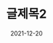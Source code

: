 ---
title:  "글제목2"
# excerpt: "서브제목"

categories:
  - algorithm-BOJ
tags:
  - [종무니, 왕예뻐요, 사랑해요]

toc: true
toc_sticky: true
 
date: 2021-12-20
last_modified_at: 2021-12-20
---